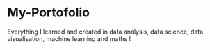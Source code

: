 # My-Portofolio
Everything I learned and created in data analysis, data science, data visualisation, machine learning and maths !
